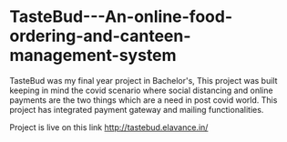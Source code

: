 # TasteBud---An-online-food-ordering-and-canteen-management-system
TasteBud was my final year project in Bachelor's, This project was built keeping in mind the covid scenario where social distancing and online payments are the two things which are a need in post covid world. This project has integrated payment gateway and mailing functionalities.

Project is live on this link http://tastebud.elavance.in/
